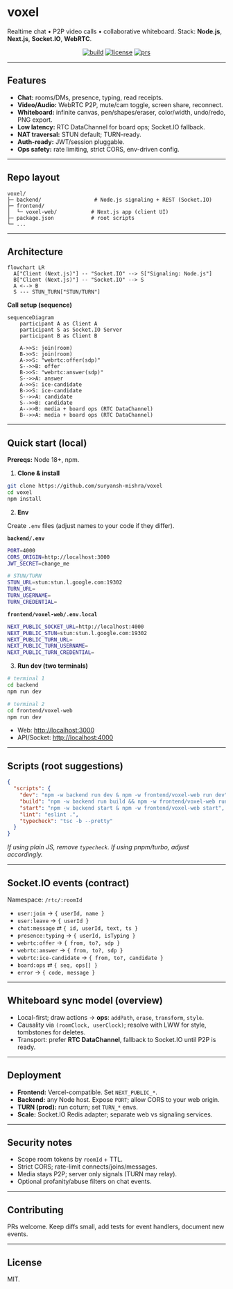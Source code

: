 # voxel

Realtime chat • P2P video calls • collaborative whiteboard.
Stack: **Node.js**, **Next.js**, **Socket.IO**, **WebRTC**.

<p align="center">
  <a href="#"><img alt="build" src="https://img.shields.io/badge/build-passing-brightgreen"></a>
  <a href="#"><img alt="license" src="https://img.shields.io/badge/license-MIT-informational"></a>
  <a href="#"><img alt="prs" src="https://img.shields.io/badge/PRs-welcome-blueviolet"></a>
</p>

---

## Features

* **Chat:** rooms/DMs, presence, typing, read receipts.
* **Video/Audio:** WebRTC P2P, mute/cam toggle, screen share, reconnect.
* **Whiteboard:** infinite canvas, pen/shapes/eraser, color/width, undo/redo, PNG export.
* **Low latency:** RTC DataChannel for board ops; Socket.IO fallback.
* **NAT traversal:** STUN default; TURN-ready.
* **Auth-ready:** JWT/session pluggable.
* **Ops safety:** rate limiting, strict CORS, env-driven config.

---

## Repo layout

```
voxel/
├─ backend/                 # Node.js signaling + REST (Socket.IO)
├─ frontend/
│  └─ voxel-web/           # Next.js app (client UI)
├─ package.json            # root scripts
└─ ...
```

---

## Architecture

```mermaid
flowchart LR
  A["Client (Next.js)"] -- "Socket.IO" --> S["Signaling: Node.js"]
  B["Client (Next.js)"] -- "Socket.IO" --> S
  A <--> B
  S --- STUN_TURN["STUN/TURN"]
```

**Call setup (sequence)**

```mermaid
sequenceDiagram
    participant A as Client A
    participant S as Socket.IO Server
    participant B as Client B

    A->>S: join(room)
    B->>S: join(room)
    A->>S: "webrtc:offer(sdp)"
    S-->>B: offer
    B->>S: "webrtc:answer(sdp)"
    S-->>A: answer
    A->>S: ice-candidate
    B->>S: ice-candidate
    S-->>A: candidate
    S-->>B: candidate
    A-->>B: media + board ops (RTC DataChannel)
    B-->>A: media + board ops (RTC DataChannel)

```

---

## Quick start (local)

**Prereqs:** Node 18+, npm.

1. **Clone & install**

```bash
git clone https://github.com/suryansh-mishra/voxel
cd voxel
npm install
```

2. **Env**

Create `.env` files (adjust names to your code if they differ).

**`backend/.env`**

```bash
PORT=4000
CORS_ORIGIN=http://localhost:3000
JWT_SECRET=change_me

# STUN/TURN
STUN_URL=stun:stun.l.google.com:19302
TURN_URL=
TURN_USERNAME=
TURN_CREDENTIAL=
```

**`frontend/voxel-web/.env.local`**

```bash
NEXT_PUBLIC_SOCKET_URL=http://localhost:4000
NEXT_PUBLIC_STUN=stun:stun.l.google.com:19302
NEXT_PUBLIC_TURN_URL=
NEXT_PUBLIC_TURN_USERNAME=
NEXT_PUBLIC_TURN_CREDENTIAL=
```

3. **Run dev (two terminals)**

```bash
# terminal 1
cd backend
npm run dev

# terminal 2
cd frontend/voxel-web
npm run dev
```

* Web: [http://localhost:3000](http://localhost:3000)
* API/Socket: [http://localhost:4000](http://localhost:4000)

---

## Scripts (root suggestions)

```json
{
  "scripts": {
    "dev": "npm -w backend run dev & npm -w frontend/voxel-web run dev",
    "build": "npm -w backend run build && npm -w frontend/voxel-web run build",
    "start": "npm -w backend start & npm -w frontend/voxel-web start",
    "lint": "eslint .",
    "typecheck": "tsc -b --pretty"
  }
}
```

*If using plain JS, remove `typecheck`. If using pnpm/turbo, adjust accordingly.*

---

## Socket.IO events (contract)

Namespace: `/rtc/:roomId`

* `user:join` → `{ userId, name }`
* `user:leave` → `{ userId }`
* `chat:message` ⇄ `{ id, userId, text, ts }`
* `presence:typing` → `{ userId, isTyping }`
* `webrtc:offer` → `{ from, to?, sdp }`
* `webrtc:answer` → `{ from, to?, sdp }`
* `webrtc:ice-candidate` → `{ from, to?, candidate }`
* `board:ops` ⇄ `{ seq, ops[] }`
* `error` → `{ code, message }`

---

## Whiteboard sync model (overview)

* Local-first; draw actions → **ops**: `addPath`, `erase`, `transform`, `style`.
* Causality via `(roomClock, userClock)`; resolve with LWW for style, tombstones for deletes.
* Transport: prefer **RTC DataChannel**, fallback to Socket.IO until P2P is ready.

---

## Deployment

* **Frontend:** Vercel-compatible. Set `NEXT_PUBLIC_*`.
* **Backend:** any Node host. Expose `PORT`; allow CORS to your web origin.
* **TURN (prod):** run coturn; set `TURN_*` envs.
* **Scale:** Socket.IO Redis adapter; separate web vs signaling services.

---

## Security notes

* Scope room tokens by `roomId` + TTL.
* Strict CORS; rate-limit connects/joins/messages.
* Media stays P2P; server only signals (TURN may relay).
* Optional profanity/abuse filters on chat events.

---

## Contributing

PRs welcome. Keep diffs small, add tests for event handlers, document new events.

---

## License

MIT.
